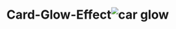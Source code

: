 # Card-Glow-Effect![car glow](https://user-images.githubusercontent.com/75574310/193218506-ecbaa106-c9d7-4e19-8620-4111a48fbf1e.png)

